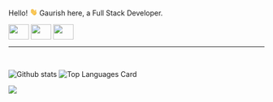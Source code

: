 Hello! <img src="https://raw.githubusercontent.com/satendra-sr/satendra-sr/master/icons/wave.gif" width="15px"> Gaurish here, a Full Stack Developer.

<a href="https://www.linkedin.com/in/gaurish-prakhar-saini-0a3ab6173/" target="blank"><img align="center" src="https://cdn.jsdelivr.net/npm/simple-icons@3.0.1/icons/linkedin.svg" height="30" width="40"></a>
<a href="mailto:gaurishprakhar@gmail.com" target="blank"><img align="center" src="https://cdn.jsdelivr.net/npm/simple-icons@3.0.1/icons/gmail.svg" height="30" width="40"></a>
<a href="https://twitter.com/SainiGaurish" target="blank"><img align="center" src="https://cdn.jsdelivr.net/npm/simple-icons@3.0.1/icons/twitter.svg" height="30" width="40"></a>
<hr/>
<br/>

![Github stats](https://github-readme-stats.vercel.app/api?username=gaurish-saini&theme=vuehighcontrast&show_icons=true&count_private=true)
![Top Languages Card](https://github-readme-stats.vercel.app/api/top-langs/?username=gaurish-saini&layout=compact)

<!-- ![Gaurish's github activity graph](https://activity-graph.herokuapp.com/graph?username=gaurish-saini&theme=lucent) -->


![](https://visitor-badge.glitch.me/badge?page_id=gaurish-saini.gaurish-saini)
<!--
**gaurish-saini/gaurish-saini** is a ✨ _special_ ✨ repository because its `README.md` (this file) appears on your GitHub profile.

Here are some ideas to get you started:

- 🔭 I’m currently working on ...
- 🌱 I’m currently learning ...
- 👯 I’m looking to collaborate on ...
- 🤔 I’m looking for help with ...
- 💬 Ask me about ...
- 📫 How to reach me: ...
- 😄 Pronouns: ...
- ⚡ Fun fact: ...
-->
